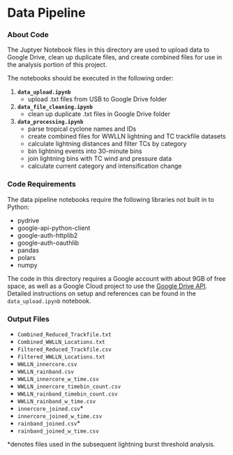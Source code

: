 # Data Pipeline

### About Code
The Juptyer Notebook files in this directory are used to upload data to Google Drive, clean up duplicate files, and create combined files for use in the analysis portion of this project.

The notebooks should be executed in the following order:
1. **`data_upload.ipynb`**
    - upload .txt files from USB to Google Drive folder
2. **`data_file_cleaning.ipynb`**
    - clean up duplicate .txt files in Google Drive folder
3. **`data_processing.ipynb`**
    - parse tropical cyclone names and IDs
    - create combined files for WWLLN lightning and TC trackfile datasets
    - calculate lightning distances and filter TCs by category
    - bin lightning events into 30-minute bins
    - join lightning bins with TC wind and pressure data
    - calculate current category and intensification change

### Code Requirements
The data pipeline notebooks require the following libraries not built in to Python:
- pydrive
- google-api-python-client
- google-auth-httplib2
- google-auth-oauthlib
- pandas
- polars
- numpy

The code in this directory requires a Google account with about 9GB of free space, as well as a Google Cloud project to use the [Google Drive API](https://developers.google.com/drive/api/guides/about-sdk). Detailed instructions on setup and references can be found in the `data_upload.ipynb` notebook.

### Output Files
- `Combined_Reduced_Trackfile.txt`
- `Combined_WWLLN_Locations.txt`
- `Filtered_Reduced_Trackfile.csv`
- `Filtered_WWLLN_Locations.txt`
- `WWLLN_innercore.csv`
- `WWLLN_rainband.csv`
- `WWLLN_innercore_w_time.csv`
- `WWLLN_innercore_timebin_count.csv`
- `WWLLN_rainband_timebin_count.csv`
- `WWLLN_rainband_w_time.csv`
- `innercore_joined.csv`*
- `innercore_joined_w_time.csv`
- `rainband_joined.csv`*
- `rainband_joined_w_time.csv`

*denotes files used in the subsequent lightning burst threshold analysis.